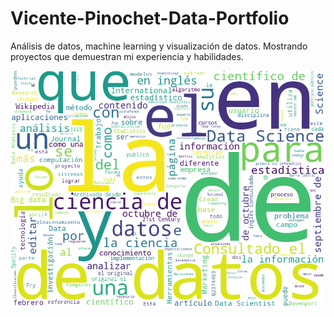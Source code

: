 # Vicente-Pinochet-Data-Portfolio
Análisis de datos, machine learning y visualización de datos. Mostrando proyectos que demuestran mi experiencia y habilidades.

![Palabras más comunes desde Wikipedia(Data Science)](./Analyzing%20Text%20about%20Data%20Science/nube_palabras_ciencia_datos.png)

